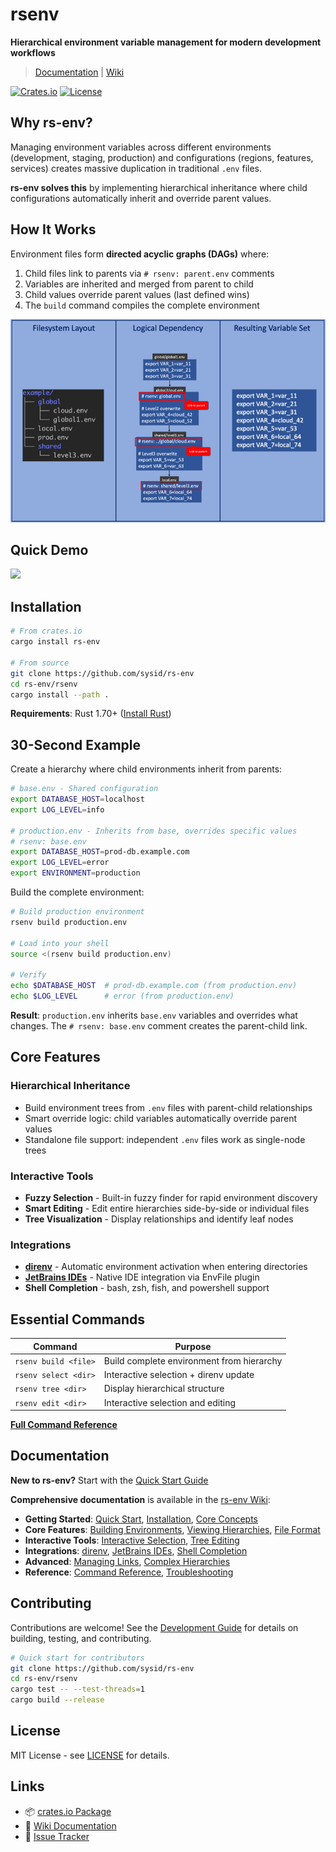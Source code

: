 # rsenv

**Hierarchical environment variable management for modern development workflows**

> [Documentation](https://sysid.github.io/hierarchical-environment-variable-management/) | [Wiki](https://github.com/sysid/rs-env/wiki)

[![Crates.io](https://img.shields.io/crates/v/rsenv.svg)](https://crates.io/crates/rsenv)
[![License](https://img.shields.io/badge/licensee-MIT-blue.svg)](LICENSE)

## Why rs-env?

Managing environment variables across different environments (development, staging, production) and
configurations (regions, features, services) creates massive duplication in traditional `.env`
files. 

**rs-env solves this** by implementing hierarchical inheritance where child configurations
automatically inherit and override parent values.

## How It Works

Environment files form **directed acyclic graphs (DAGs)** where:
1. Child files link to parents via `# rsenv: parent.env` comments
2. Variables are inherited and merged from parent to child
3. Child values override parent values (last defined wins)
4. The `build` command compiles the complete environment

![Concept](doc/concept.png)

## Quick Demo

<a href="https://asciinema.org/a/605946?autoplay=1&speed=1.5" target="_blank"><img src="https://asciinema.org/a/605946.svg" /></a>

## Installation

```bash
# From crates.io
cargo install rs-env

# From source
git clone https://github.com/sysid/rs-env
cd rs-env/rsenv
cargo install --path .
```

**Requirements**: Rust 1.70+ ([Install Rust](https://rustup.rs/))

## 30-Second Example

Create a hierarchy where child environments inherit from parents:

```bash
# base.env - Shared configuration
export DATABASE_HOST=localhost
export LOG_LEVEL=info

# production.env - Inherits from base, overrides specific values
# rsenv: base.env
export DATABASE_HOST=prod-db.example.com
export LOG_LEVEL=error
export ENVIRONMENT=production
```

Build the complete environment:

```bash
# Build production environment
rsenv build production.env

# Load into your shell
source <(rsenv build production.env)

# Verify
echo $DATABASE_HOST  # prod-db.example.com (from production.env)
echo $LOG_LEVEL      # error (from production.env)
```

**Result**: `production.env` inherits `base.env` variables and overrides what changes. The `# rsenv: base.env` comment creates the parent-child link.

## Core Features

### Hierarchical Inheritance
- Build environment trees from `.env` files with parent-child relationships
- Smart override logic: child variables automatically override parent values
- Standalone file support: independent `.env` files work as single-node trees

### Interactive Tools
- **Fuzzy Selection** - Built-in fuzzy finder for rapid environment discovery
- **Smart Editing** - Edit entire hierarchies side-by-side or individual files
- **Tree Visualization** - Display relationships and identify leaf nodes

### Integrations
- **[direnv](https://direnv.net/)** - Automatic environment activation when entering directories
- **[JetBrains IDEs](https://plugins.jetbrains.com/plugin/7861-envfile)** - Native IDE integration via EnvFile plugin
- **Shell Completion** - bash, zsh, fish, and powershell support

## Essential Commands

| Command | Purpose |
|---------|---------|
| `rsenv build <file>` | Build complete environment from hierarchy |
| `rsenv select <dir>` | Interactive selection + direnv update |
| `rsenv tree <dir>` | Display hierarchical structure |
| `rsenv edit <dir>` | Interactive selection and editing |

**[Full Command Reference](https://github.com/sysid/rs-env/wiki/Command-Reference)**

## Documentation

**New to rs-env?** Start with the [Quick Start Guide](https://github.com/sysid/rs-env/wiki/Quick-Start)

**Comprehensive documentation** is available in the [rs-env Wiki](https://github.com/sysid/rs-env/wiki):

- **Getting Started**: [Quick Start](https://github.com/sysid/rs-env/wiki/Quick-Start), [Installation](https://github.com/sysid/rs-env/wiki/Installation), [Core Concepts](https://github.com/sysid/rs-env/wiki/Core-Concepts)
- **Core Features**: [Building Environments](https://github.com/sysid/rs-env/wiki/Building-Environments), [Viewing Hierarchies](https://github.com/sysid/rs-env/wiki/Viewing-Hierarchies), [File Format](https://github.com/sysid/rs-env/wiki/File-Format)
- **Interactive Tools**: [Interactive Selection](https://github.com/sysid/rs-env/wiki/Interactive-Selection), [Tree Editing](https://github.com/sysid/rs-env/wiki/Tree-Editing)
- **Integrations**: [direnv](https://github.com/sysid/rs-env/wiki/direnv-Integration), [JetBrains IDEs](https://github.com/sysid/rs-env/wiki/JetBrains-IDEs), [Shell Completion](https://github.com/sysid/rs-env/wiki/Shell-Completion)
- **Advanced**: [Managing Links](https://github.com/sysid/rs-env/wiki/Managing-Links), [Complex Hierarchies](https://github.com/sysid/rs-env/wiki/Complex-Hierarchies)
- **Reference**: [Command Reference](https://github.com/sysid/rs-env/wiki/Command-Reference), [Troubleshooting](https://github.com/sysid/rs-env/wiki/Troubleshooting)

## Contributing

Contributions are welcome! See the [Development Guide](https://github.com/sysid/rs-env/wiki/Development) for details on building, testing, and contributing.

```bash
# Quick start for contributors
git clone https://github.com/sysid/rs-env
cd rs-env/rsenv
cargo test -- --test-threads=1
cargo build --release
```

## License

MIT License - see [LICENSE](LICENSE) for details.

## Links

- 📦 [crates.io Package](https://crates.io/crates/rsenv)
- 📖 [Wiki Documentation](https://github.com/sysid/rs-env/wiki)
- 🐛 [Issue Tracker](https://github.com/sysid/rs-env/issues)
